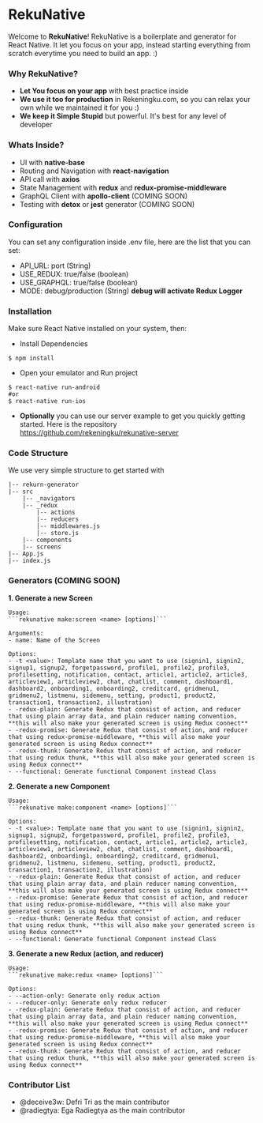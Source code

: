 # RekuNative

Welcome to **RekuNative**! RekuNative is a boilerplate and generator for React Native. It let you focus on your app, instead starting everything from scratch everytime you need to build an app. :)

### Why RekuNative?

- **Let You focus on your app** with best practice inside
- **We use it too for production** in Rekeningku.com, so you can relax your own while we maintained it for you :)
- **We keep it Simple Stupid** but powerful. It's best for any level of developer

### Whats Inside?

- UI with **native-base**
- Routing and Navigation with **react-navigation**
- API call with **axios**
- State Management with **redux** and **redux-promise-middleware**
- GraphQL Client with **apollo-client** (COMING SOON)
- Testing with **detox** or **jest** generator (COMING SOON)

### Configuration

You can set any configuration inside .env file, here are the list that you can set:
- API_URL: port (String)
- USE_REDUX: true/false (boolean)
- USE_GRAPHQL: true/false (boolean)
- MODE: debug/production (String) **debug will activate Redux Logger**

### Installation

Make sure React Native installed on your system, then:

- Install Dependencies

```
$ npm install
```

- Open your emulator and Run project

```
$ react-native run-android 
#or
$ react-native run-ios
```

- **Optionally** you can use our server example to get you quickly getting started. Here is the repository https://github.com/rekeningku/rekunative-server


### Code Structure

We use very simple structure to get started with

```
|-- rekurn-generator
|-- src
    |-- _navigators
    |-- _redux
        |-- actions
        |-- reducers
        |-- middlewares.js
        |-- store.js
    |-- components
    |-- screens
|-- App.js
|-- index.js
```

### Generators (COMING SOON)

**1. Generate a new Screen**

    Usage:
    ```rekunative make:screen <name> [options]```

    Arguments:
    - name: Name of the Screen

    Options:
    - -t <value>: Template name that you want to use (signin1, signin2, signup1, signup2, forgetpassword, profile1, profile2, profile3, profilesetting, notification, contact, article1, article2, article3, articleview1, articleview2, chat, chatlist, comment, dashboard1, dashboard2, onboarding1, onboarding2, creditcard, gridmenu1, gridmenu2, listmenu, sidemenu, setting, product1, product2, transaction1, transaction2, illustration) 
    - -redux-plain: Generate Redux that consist of action, and reducer that using plain array data, and plain reducer naming convention, **this will also make your generated screen is using Redux connect**
    - -redux-promise: Generate Redux that consist of action, and reducer that using redux-promise-middleware, **this will also make your generated screen is using Redux connect**
    - -redux-thunk: Generate Redux that consist of action, and reducer that using redux thunk, **this will also make your generated screen is using Redux connect**
    - --functional: Generate functional Component instead Class

**2. Generate a new Component**

    Usage:
    ```rekunative make:component <name> [options]```

    Options:
    - -t <value>: Template name that you want to use (signin1, signin2, signup1, signup2, forgetpassword, profile1, profile2, profile3, profilesetting, notification, contact, article1, article2, article3, articleview1, articleview2, chat, chatlist, comment, dashboard1, dashboard2, onboarding1, onboarding2, creditcard, gridmenu1, gridmenu2, listmenu, sidemenu, setting, product1, product2, transaction1, transaction2, illustration)
    - -redux-plain: Generate Redux that consist of action, and reducer that using plain array data, and plain reducer naming convention, **this will also make your generated screen is using Redux connect**
    - -redux-promise: Generate Redux that consist of action, and reducer that using redux-promise-middleware, **this will also make your generated screen is using Redux connect**
    - -redux-thunk: Generate Redux that consist of action, and reducer that using redux thunk, **this will also make your generated screen is using Redux connect**
    - --functional: Generate functional Component instead Class

**3. Generate a new Redux (action, and reducer)**

    Usage:
    ```rekunative make:redux <name> [options]```

    Options:
    - --action-only: Generate only redux action
    - --reducer-only: Generate only redux reducer
    - -redux-plain: Generate Redux that consist of action, and reducer that using plain array data, and plain reducer naming convention, **this will also make your generated screen is using Redux connect**
    - -redux-promise: Generate Redux that consist of action, and reducer that using redux-promise-middleware, **this will also make your generated screen is using Redux connect**
    - -redux-thunk: Generate Redux that consist of action, and reducer that using redux thunk, **this will also make your generated screen is using Redux connect**

### Contributor List

- @deceive3w: Defri Tri as the main contributor
- @radiegtya: Ega Radiegtya as the main contributor